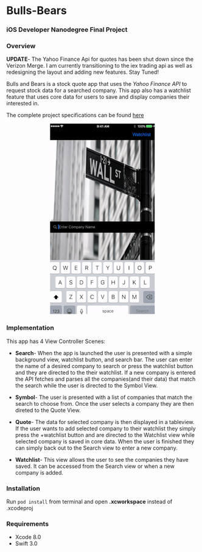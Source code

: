 # Bulls-Bears

### iOS Developer Nanodegree Final Project

### Overview

__UPDATE__- The Yahoo Finance Api for quotes has been shut down since the Verizon Merge. I am currently transitioning to the iex trading api as well as redesigning the layout and adding new features. Stay Tuned!

Bulls and Bears is a stock quote app that uses the _Yahoo Finance API_ to request stock data for a searched company. This app also has a watchlist feature that uses core data for users to save and display companies their interested in.  

The complete project specifications can be found [here](https://review.udacity.com/#!/rubrics/23/view)

<p align="center">
  <img src="Bulls & Bears.gif/Bulls&Bears_Demo.gif"> 
</p>

### Implementation

This app has 4 View Controller Scenes:

* __Search__- When the app is launched the user is presented with a simple background view, watchlist button, and search bar. The user can enter the name of a desired company to search or press the watchlist button and they are directed to the their watchlist. If a new company is entered the API fetches and parses all the companies(and their data) that match the search while the user is directed to the Symbol View.

* __Symbol__- The user is presented with a list of companies that match the search to choose from. Once the user selects a company they are then direted to the Quote View.

* __Quote__- The data for selected company is then displayed in a tableview. If the user wants to add selected company to their watchlist they simply press the +watchlist button and are directed to the Watchlist view while selected company is saved in core data. When the user is finished they can simply back out to the Search view to enter a new company.

* __Watchlist__- This view allows the user to see the companies they have saved. It can be accessed from the Search view or when a new company is added.


### Installation
Run `pod install` from terminal and open __.xcworkspace__ instead of .xcodeproj

### Requirements
* Xcode 8.0
* Swift 3.0
